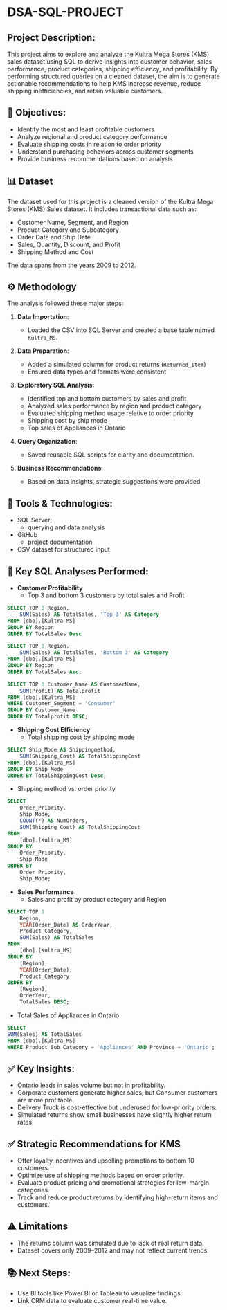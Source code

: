# DSA-SQL-PROJECT
## Project Description:
This project aims to explore and analyze the Kultra Mega Stores (KMS) sales dataset using SQL to derive insights into customer behavior, sales performance, product categories, shipping efficiency, and profitability. By performing structured queries on a cleaned dataset, the aim is to generate actionable recommendations to help KMS increase revenue, reduce shipping inefficiencies, and retain valuable customers.

## 🎯 Objectives:
  - Identify the most and least profitable customers
  - Analyze regional and product category performance
  - Evaluate shipping costs in relation to order priority
  - Understand purchasing behaviors across customer segments
  - Provide business recommendations based on analysis

## 📊 Dataset
The dataset used for this project is a cleaned version of the Kultra Mega Stores (KMS) Sales dataset. It includes transactional data such as:

- Customer Name, Segment, and Region
- Product Category and Subcategory
- Order Date and Ship Date
- Sales, Quantity, Discount, and Profit
- Shipping Method and Cost

The data spans from the years 2009 to 2012.

## ⚙️ Methodology
The analysis followed these major steps:
1. **Data Importation**:
   - Loaded the CSV into SQL Server and created a base table named `Kultra_MS`.

3. **Data Preparation**:
   - Added a simulated column for product returns (`Returned_Item`)
   - Ensured data types and formats were consistent

4. **Exploratory SQL Analysis**:
   - Identified top and bottom customers by sales and profit
   - Analyzed sales performance by region and product category
   - Evaluated shipping method usage relative to order priority
   - Shipping cost by ship mode
   - Top sales of Appliances in Ontario

5. **Query Organization**:
   - Saved reusable SQL scripts for clarity and documentation.

6. **Business Recommendations**:
   - Based on data insights, strategic suggestions were provided

## 🧰 Tools & Technologies:
  - SQL Server;
    - querying and data analysis
  - GitHub
    - project documentation
  - CSV dataset for structured input

## 🧮 Key SQL Analyses Performed:
  - **Customer Profitability**
    - Top 3 and bottom 3 customers by total sales and Profit
``` SQL
SELECT TOP 3 Region,
	SUM(Sales) AS TotalSales, 'Top 3' AS Category
FROM [dbo].[Kultra_MS]
GROUP BY Region
ORDER BY TotalSales Desc

SELECT TOP 3 Region,
	SUM(Sales) AS TotalSales, 'Bottom 3' AS Category
FROM [dbo].[Kultra_MS]
GROUP BY Region
ORDER BY TotalSales Asc;

SELECT TOP 3 Customer_Name AS CustomerName,
	SUM(Profit) AS Totalprofit
FROM [dbo].[Kultra_MS]
WHERE Customer_Segment = 'Consumer'
GROUP BY Customer_Name
ORDER BY Totalprofit DESC;

```

  - **Shipping Cost Efficiency**
    - Total shipping cost by shipping mode
    
``` 	SQL
SELECT Ship_Mode AS Shippingmethod,
	SUM(Shipping_Cost) AS TotalShippingCost
FROM [dbo].[Kultra_MS]
GROUP BY Ship_Mode
ORDER BY TotalShippingCost Desc;

```

  - Shipping method vs. order priority
``` 	SQL
SELECT
    Order_Priority,
    Ship_Mode,
    COUNT(*) AS NumOrders,
    SUM(Shipping_Cost) AS TotalShippingCost
FROM
    [dbo].[Kultra_MS]
GROUP BY
    Order_Priority,
    Ship_Mode
ORDER BY
    Order_Priority,
    Ship_Mode;

```

  - **Sales Performance**
    - Sales and profit by product category and Region
``` SQL
SELECT TOP 1 
    Region,
    YEAR(Order_Date) AS OrderYear,
    Product_Category,
    SUM(Sales) AS TotalSales
FROM 
    [dbo].[Kultra_MS]
GROUP BY 
    [Region],
    YEAR(Order_Date),
    Product_Category
ORDER BY 
    [Region], 
    OrderYear, 
    TotalSales DESC;

```
 - Total Sales of Appliances in Ontario
``` SQL
SELECT 
SUM(Sales) AS TotalSales
FROM [dbo].[Kultra_MS]
WHERE Product_Sub_Category = 'Appliances' AND Province = 'Ontario';

```

## ✅ Key Insights:
- Ontario leads in sales volume but not in profitability.
- Corporate customers generate higher sales, but Consumer customers are more profitable.
- Delivery Truck is cost-effective but underused for low-priority orders.
- Simulated returns show small businesses have slightly higher return rates.

## ✅ Strategic Recommendations for KMS
 - Offer loyalty incentives and upselling promotions to bottom 10 customers.
 - Optimize use of shipping methods based on order priority.
 - Evaluate product pricing and promotional strategies for low-margin categories.
 - Track and reduce product returns by identifying high-return items and customers.

## ⚠️ Limitations
- The returns column was simulated due to lack of real return data.
- Dataset covers only 2009–2012 and may not reflect current trends.

## 📚 Next Steps:
- Use BI tools like Power BI or Tableau to visualize findings.
- Link CRM data to evaluate customer real-time value.

